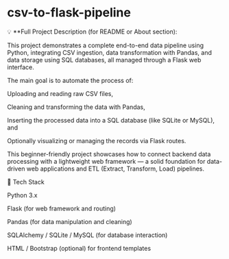 # csv-to-flask-pipeline
💡 **Full Project Description (for README or About section):

This project demonstrates a complete end-to-end data pipeline using Python, integrating CSV ingestion, data transformation with Pandas, and data storage using SQL databases, all managed through a Flask web interface.

The main goal is to automate the process of:

Uploading and reading raw CSV files,

Cleaning and transforming the data with Pandas,

Inserting the processed data into a SQL database (like SQLite or MySQL), and

Optionally visualizing or managing the records via Flask routes.

This beginner-friendly project showcases how to connect backend data processing with a lightweight web framework — a solid foundation for data-driven web applications and ETL (Extract, Transform, Load) pipelines.

🧱 Tech Stack

Python 3.x

Flask (for web framework and routing)

Pandas (for data manipulation and cleaning)

SQLAlchemy / SQLite / MySQL (for database interaction)

HTML / Bootstrap (optional) for frontend templates
